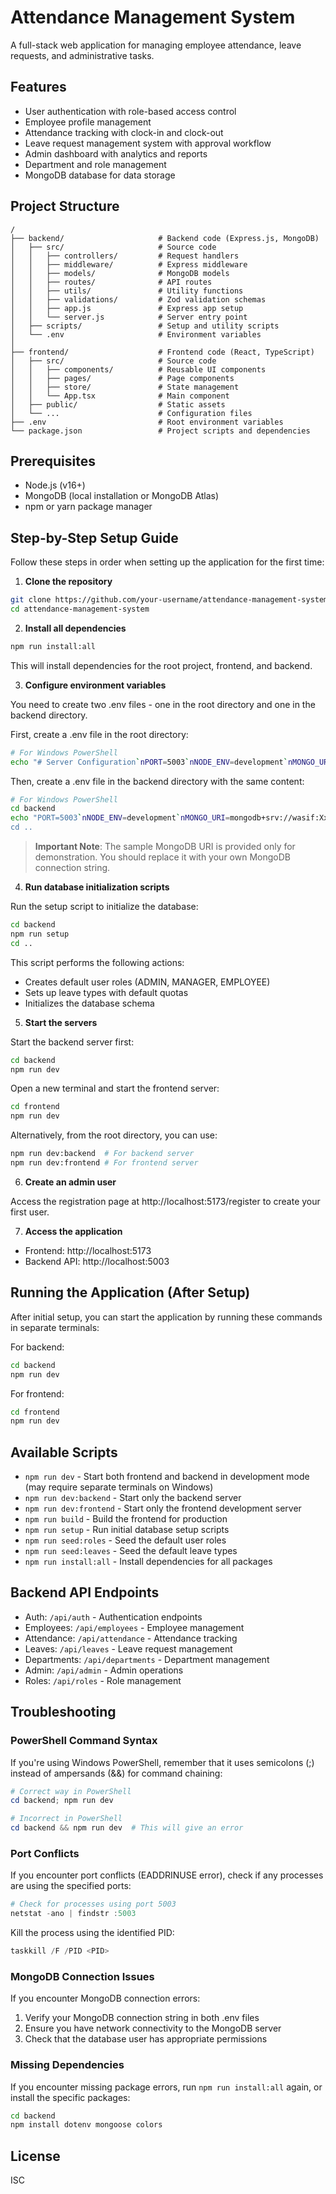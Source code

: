 # Attendance Management System

A full-stack web application for managing employee attendance, leave requests, and administrative tasks.

## Features

- User authentication with role-based access control
- Employee profile management
- Attendance tracking with clock-in and clock-out
- Leave request management system with approval workflow
- Admin dashboard with analytics and reports
- Department and role management
- MongoDB database for data storage

## Project Structure

```
/
├── backend/                     # Backend code (Express.js, MongoDB)
│   ├── src/                     # Source code
│   │   ├── controllers/         # Request handlers
│   │   ├── middleware/          # Express middleware
│   │   ├── models/              # MongoDB models
│   │   ├── routes/              # API routes
│   │   ├── utils/               # Utility functions
│   │   ├── validations/         # Zod validation schemas
│   │   ├── app.js               # Express app setup
│   │   └── server.js            # Server entry point
│   ├── scripts/                 # Setup and utility scripts
│   └── .env                     # Environment variables
│
├── frontend/                    # Frontend code (React, TypeScript)
│   ├── src/                     # Source code
│   │   ├── components/          # Reusable UI components
│   │   ├── pages/               # Page components
│   │   ├── store/               # State management
│   │   └── App.tsx              # Main component
│   ├── public/                  # Static assets
│   └── ...                      # Configuration files
├── .env                         # Root environment variables
└── package.json                 # Project scripts and dependencies
```

## Prerequisites

- Node.js (v16+)
- MongoDB (local installation or MongoDB Atlas)
- npm or yarn package manager

## Step-by-Step Setup Guide

Follow these steps in order when setting up the application for the first time:

1. **Clone the repository**

```bash
git clone https://github.com/your-username/attendance-management-system.git
cd attendance-management-system
```

2. **Install all dependencies**

```bash
npm run install:all
```

This will install dependencies for the root project, frontend, and backend.

3. **Configure environment variables**

You need to create two .env files - one in the root directory and one in the backend directory.

First, create a .env file in the root directory:

```bash
# For Windows PowerShell
echo "# Server Configuration`nPORT=5003`nNODE_ENV=development`nMONGO_URI=mongodb+srv://wasif:XxnpBQREVtaJ61mb@cluster0.kvxrr.mongodb.net/Test_attendance_system`nJWT_SECRET=supersecretjwttokenforthisattendancesystemproject`nJWT_EXPIRE=30d" > .env
```

Then, create a .env file in the backend directory with the same content:

```bash
# For Windows PowerShell
cd backend
echo "PORT=5003`nNODE_ENV=development`nMONGO_URI=mongodb+srv://wasif:XxnpBQREVtaJ61mb@cluster0.kvxrr.mongodb.net/Test_attendance_system`nJWT_SECRET=supersecretjwttokenforthisattendancesystemproject`nJWT_EXPIRE=30d" > .env
cd ..
```

> **Important Note**: The sample MongoDB URI is provided only for demonstration. You should replace it with your own MongoDB connection string.

4. **Run database initialization scripts**

Run the setup script to initialize the database:

```bash
cd backend
npm run setup
cd ..
```

This script performs the following actions:

- Creates default user roles (ADMIN, MANAGER, EMPLOYEE)
- Sets up leave types with default quotas
- Initializes the database schema

5. **Start the servers**

Start the backend server first:

```bash
cd backend
npm run dev
```

Open a new terminal and start the frontend server:

```bash
cd frontend
npm run dev
```

Alternatively, from the root directory, you can use:

```bash
npm run dev:backend  # For backend server
npm run dev:frontend # For frontend server
```

6. **Create an admin user**

Access the registration page at http://localhost:5173/register to create your first user.

7. **Access the application**

- Frontend: http://localhost:5173
- Backend API: http://localhost:5003

## Running the Application (After Setup)

After initial setup, you can start the application by running these commands in separate terminals:

For backend:

```bash
cd backend
npm run dev
```

For frontend:

```bash
cd frontend
npm run dev
```

## Available Scripts

- `npm run dev` - Start both frontend and backend in development mode (may require separate terminals on Windows)
- `npm run dev:backend` - Start only the backend server
- `npm run dev:frontend` - Start only the frontend development server
- `npm run build` - Build the frontend for production
- `npm run setup` - Run initial database setup scripts
- `npm run seed:roles` - Seed the default user roles
- `npm run seed:leaves` - Seed the default leave types
- `npm run install:all` - Install dependencies for all packages

## Backend API Endpoints

- Auth: `/api/auth` - Authentication endpoints
- Employees: `/api/employees` - Employee management
- Attendance: `/api/attendance` - Attendance tracking
- Leaves: `/api/leaves` - Leave request management
- Departments: `/api/departments` - Department management
- Admin: `/api/admin` - Admin operations
- Roles: `/api/roles` - Role management

## Troubleshooting

### PowerShell Command Syntax

If you're using Windows PowerShell, remember that it uses semicolons (;) instead of ampersands (&&) for command chaining:

```powershell
# Correct way in PowerShell
cd backend; npm run dev

# Incorrect in PowerShell
cd backend && npm run dev  # This will give an error
```

### Port Conflicts

If you encounter port conflicts (EADDRINUSE error), check if any processes are using the specified ports:

```powershell
# Check for processes using port 5003
netstat -ano | findstr :5003
```

Kill the process using the identified PID:

```powershell
taskkill /F /PID <PID>
```

### MongoDB Connection Issues

If you encounter MongoDB connection errors:

1. Verify your MongoDB connection string in both .env files
2. Ensure you have network connectivity to the MongoDB server
3. Check that the database user has appropriate permissions

### Missing Dependencies

If you encounter missing package errors, run `npm run install:all` again, or install the specific packages:

```bash
cd backend
npm install dotenv mongoose colors
```

## License

ISC
